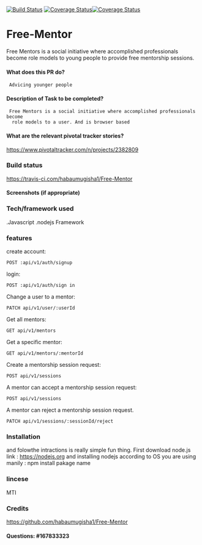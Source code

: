 [![Build Status](https://travis-ci.com/habaumugisha1/Free-Mentor.svg?branch=develop)](https://travis-ci.com/habaumugisha1/Free-Mentor)  [![Coverage Status](https://coveralls.io/repos/github/habaumugisha1/Free-Mentor/badge.svg?branch=develop)](https://coveralls.io/github/habaumugisha1/Free-Mentor?branch=develop)[![Coverage Status](https://coveralls.io/repos/github/habaumugisha1/Free-Mentor/badge.svg?branch=develop)](https://coveralls.io/github/habaumugisha1/Free-Mentor?branch=develop)

# Free-Mentor
  Free Mentors is a social initiative where accomplished professionals become role models to
young people to provide free mentorship sessions.
#### What does this PR do?
     Advicing younger people
#### Description of Task to be completed?
     Free Mentors is a social initiative where accomplished professionals become
      role models to a user. And is browser based

#### What are the relevant pivotal tracker stories?
https://www.pivotaltracker.com/n/projects/2382809
### Build status
https://travis-ci.com/habaumugisha1/Free-Mentor
#### Screenshots (if appropriate)

### Tech/framework used
.Javascript
.nodejs Framework

### features
create account:
```
POST :api/v1/auth/signup
```
login:
```
POST :api/v1/auth/sign in
```
Change a user to a mentor:
```
PATCH api/v1/user/:userId
```
Get all mentors:
```
GET api/v1/mentors
```
Get a specific mentor:
```
GET api/v1/mentors/:mentorId
```
Create a mentorship session request:
```
POST api/v1/sessions
```
A mentor can accept a mentorship session request:
```
POST api/v1/sessions
```
A mentor can reject a mentorship session request.
```
PATCH api/v1/sessions/:sessionId/reject
```

### Installation

and folowthe intractions is really simple fun thing.
First download node.js  link : https://nodejs.org and installing nodejs according to OS you are using manily : npm install pakage name
### lincese
MTI
### Credits
https://github.com/habaumugisha1/Free-Mentor
#### Questions: #167833323
 


